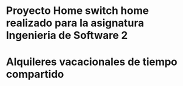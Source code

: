 # Proyecto Home switch home realizado para la asignatura Ingenieria de Software 2
# Alquileres vacacionales de tiempo compartido
